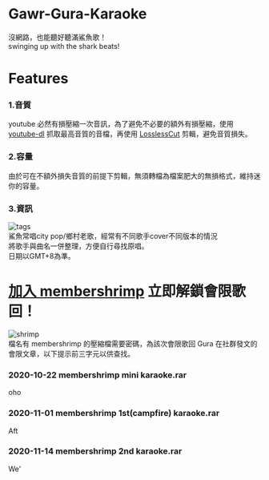 # Gawr-Gura-Karaoke
沒網路，也能聽好聽滿鯊魚歌！\
swinging up with the shark beats!

# Features
### 1.音質
youtube 必然有損壓縮一次音訊，為了避免不必要的額外有損壓縮，使用 [youtube-dl](https://youtube-dl.org/) 抓取最高音質的音檔，再使用 [LosslessCut](https://github.com/mifi/lossless-cut/releases) 剪輯，避免音質損失。

### 2.容量
由於可在不額外損失音質的前提下剪輯，無須轉檔為檔案肥大的無損格式，維持迷你的容量。

### 3.資訊
![tags](https://i.imgur.com/AXJSICW.jpg)\
鯊魚常唱city pop/鄉村老歌，經常有不同歌手cover不同版本的情況\
將歌手與曲名一併整理，方便自行尋找原唱。\
日期以GMT+8為準。

# [加入 membershrimp](https://www.youtube.com/channel/UCoSrY_IQQVpmIRZ9Xf-y93g/join) 立即解鎖會限歌回！
![shrimp](https://i.imgur.com/lP1SvAy.png)\
檔名有 membershrimp 的壓縮檔需要密碼，為該次會限歌回 Gura 在社群發文的會限文章，以下提示前三字元以供查找。

### 2020-10-22 membershrimp mini karaoke.rar
oho
### 2020-11-01 membershrimp 1st(campfire) karaoke.rar
Aft
### 2020-11-14 membershrimp 2nd karaoke.rar
We'
